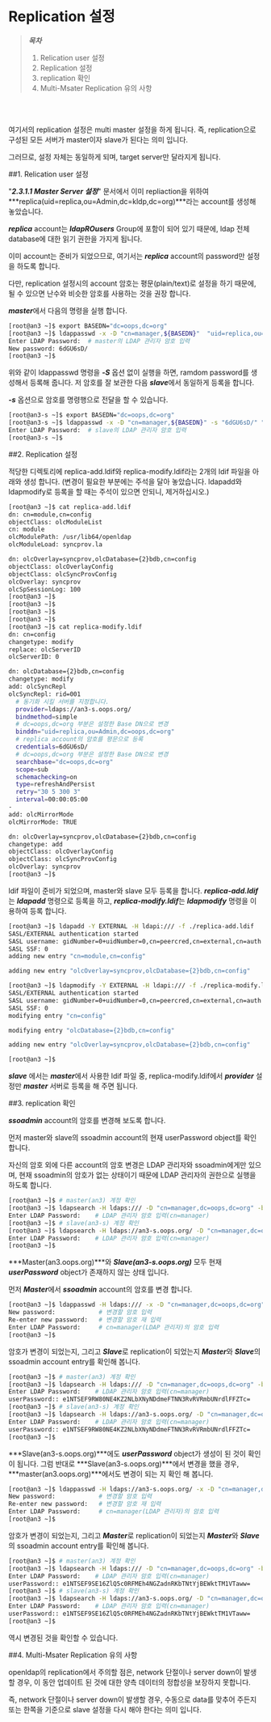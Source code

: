 # Replication 설정

> ***목차***
> 1. Relication user 설정
> 2. Replication 설정
> 3. replication 확인
> 4. Multi-Msater Replication 유의 사항

<br><br>

여기서의 replication 설정은 multi master 설정을 하게 됩니다. 즉, replication으로 구성된 모든 서버가 master이자 slave가 된다는 의미 입니다.

그러므로, 설정 자체는 동일하게 되며, target server만 달라지게 됩니다.

##1. Relication user 설정

"***2.3.1.1 Master Server 설정***" 문서에서 이미 repliaction을 위하여 ***replica(uid=replica,ou=Admin,dc=kldp,dc=org)***라는 account를 생성해 놓았습니다.

***replica*** account는 ***ldapROusers*** Group에 포함이 되어 있기 때문에, ldap 전체 database에 대한 읽기 권한을 가지게 됩니다.

이미 account는 준비가 되었으므로, 여기서는 ***replica*** account의 password만 설정을 하도록 합니다.

다만, replication 설정시의 account 암호는 평문(plain/text)로 설정을 하기 때문에, 될 수 있으면 난수와 비슷한 암호를 사용하는 것을 권장 합니다.

***master***에서 다음의 명령을 실행 합니다.

```bash
[root@an3 ~]$ export BASEDN="dc=oops,dc=org"
[root@an3 ~]$ ldappasswd -x -D "cn=manager,${BASEDN}"  "uid=replica,ou=admin,${BASEDN}" -W
Enter LDAP Password:  # master의 LDAP 관리자 암호 입력
New password: 6dGU6sD/
[root@an3 ~]$ 
```

위와 같이 ldappasswd 명령을 ***-S*** 옵션 없이 실행을 하면, ramdom password를 생성해서 등록해 줍니다. 저 암호를 잘 보관한 다음 ***slave***에서 동일하게 등록을 합니다.

***-s*** 옵션으로 암호를 명령행으로 전달을 할 수 있습니다.

```bash
[root@an3-s ~]$ export BASEDN="dc=oops,dc=org"
[root@an3-s ~]$ ldappasswd -x -D "cn=manager,${BASEDN}" -s "6dGU6sD/" "uid=replica,ou=admin,${BASEDN}" -W
Enter LDAP Password:  # slave의 LDAP 관리자 암호 입력
[root@an3-s ~]$ 
```

##2. Replication 설정

적당한 디렉토리에 replica-add.ldif와 replica-modify.ldif라는 2개의 ldif 파일을 아래와 생성 합니다. (변경이 필요한 부분에는 주석을 달아 놓았습니다. ldapadd와 ldapmodify로 등록을 할 때는 주석이 있으면 안되니, 제거하십시오.)

```bash
[root@an3 ~]$ cat replica-add.ldif
dn: cn=module,cn=config
objectClass: olcModuleList
cn: module
olcModulePath: /usr/lib64/openldap
olcModuleLoad: syncprov.la

dn: olcOverlay=syncprov,olcDatabase={2}bdb,cn=config
objectClass: olcOverlayConfig
objectClass: olcSyncProvConfig
olcOverlay: syncprov
olcSpSessionLog: 100
[root@an3 ~]$
[root@an3 ~]$
[root@an3 ~]$
[root@an3 ~]$
[root@an3 ~]$ cat replica-modify.ldif
dn: cn=config
changetype: modify
replace: olcServerID
olcServerID: 0

dn: olcDatabase={2}bdb,cn=config
changetype: modify
add: olcSyncRepl
olcSyncRepl: rid=001
  # 동기화 시킬 서버를 지정합니다.
  provider=ldaps://an3-s.oops.org/
  bindmethod=simple
  # dc=oops,dc=org 부분은 설정한 Base DN으로 변경
  binddn="uid=replica,ou=Admin,dc=oops,dc=org"
  # replica account의 암호를 평문으로 등록
  credentials=6dGU6sD/
  # dc=oops,dc=org 부분은 설정한 Base DN으로 변경
  searchbase="dc=oops,dc=org"
  scope=sub
  schemachecking=on
  type=refreshAndPersist
  retry="30 5 300 3"
  interval=00:00:05:00
-
add: olcMirrorMode
olcMirrorMode: TRUE

dn: olcOverlay=syncprov,olcDatabase={2}bdb,cn=config
changetype: add
objectClass: olcOverlayConfig
objectClass: olcSyncProvConfig
olcOverlay: syncprov
[root@an3 ~]$
```

ldif 파일이 준비가 되었으며, master와 slave 모두 등록을 합니다. ***replica-add.ldif***는 ***ldapadd*** 명령으로 등록을 하고, ***replica-modify.ldif***는 ***ldapmodify*** 명령을 이용하여 등록 합니다.

```bash
[root@an3 ~]$ ldapadd -Y EXTERNAL -H ldapi:/// -f ./replica-add.ldif
SASL/EXTERNAL authentication started
SASL username: gidNumber=0+uidNumber=0,cn=peercred,cn=external,cn=auth
SASL SSF: 0
adding new entry "cn=module,cn=config"

adding new entry "olcOverlay=syncprov,olcDatabase={2}bdb,cn=config"

[root@an3 ~]$ ldapmodify -Y EXTERNAL -H ldapi:/// -f ./replica-modify.ldif
SASL/EXTERNAL authentication started
SASL username: gidNumber=0+uidNumber=0,cn=peercred,cn=external,cn=auth
SASL SSF: 0
modifying entry "cn=config"

modifying entry "olcDatabase={2}bdb,cn=config"

adding new entry "olcOverlay=syncprov,olcDatabase={2}bdb,cn=config"

[root@an3 ~]$
```

***slave*** 에서는 ***master***에서 사용한 ldif 파일 중, replica-modify.ldif에서 ***provider*** 설정만 ***master*** 서버로 등록을 해 주면 됩니다.

##3. replication 확인

***ssoadmin*** account의 암호를 변경해 보도록 합니다.

먼저 master와 slave의 ssoadmin account의 현재 userPassword object를 확인 합니다.

자신의 암호 외에 다른 account의 암호 변경은 LDAP 관리자와 ssoadmin에게만 있으며, 현재 ssoadmin의 암호가 없는 상태이기 때문에 LDAP 관리자의 권한으로 실행을 하도록 합니다.

```bash
[root@an3 ~]$ # master(an3) 계정 확인
[root@an3 ~]$ ldapsearch -H ldaps:/// -D "cn=manager,dc=oops,dc=org" -b "dc=oops,dc=org" "(uid=ssoadmin)" -W | grep userPassword
Enter LDAP Password:    # LDAP 관리자 암호 입력(cn=manager)
[root@an3 ~]$ # slave(an3-s) 계정 확인
[root@an3 ~]$ ldapsearch -H ldaps://an3-s.oops.org/ -D "cn=manager,dc=oops,dc=org" -b "dc=oops,dc=org" "(uid=ssoadmin)" -W | grep userPassword
Enter LDAP Password:    # LDAP 관리자 암호 입력(cn=manager)
[root@an3 ~]$
```

***Master(an3.oops.org)***와 ***Slave(an3-s.oops.org)*** 모두 현재 ***userPassword*** object가 존재하지 않는 상태 입니다.

먼저 ***Master***에서 ***ssoadmin*** account의 암호를 변경 합니다.

```bash
[root@an3 ~]$ ldappasswd -H ldaps:/// -x -D "cn=manager,dc=oops,dc=org" -S "uid=ssoadmin,ou=admin,dc=oops,dc=org" -W
New password:            # 변경할 암호 입력
Re-enter new password:   # 변경할 암호 재 입력
Enter LDAP Password:     # cn=manager(LDAP 관리자)의 암호 입력
[root@an3 ~]$
```

암호가 변경이 되었는지, 그리고 ***Slave***로 replication이 되었는지 ***Master***와 ***Slave***의 ssoadmin account entry를 확인해 봅니다.

```bash
[root@an3 ~]$ # master(an3) 계정 확인
[root@an3 ~]$ ldapsearch -H ldaps:/// -D "cn=manager,dc=oops,dc=org" -b "dc=oops,dc=org" "(uid=ssoadmin)" -W | grep userPassword
Enter LDAP Password:    # LDAP 관리자 암호 입력(cn=manager)
userPassword:: e1NTSEF9RW80NE4KZ2NLbXNyNDdmeFTNN3RvRVRmbUNrdlFFZTc=
[root@an3 ~]$ # slave(an3-s) 계정 확인
[root@an3 ~]$ ldapsearch -H ldaps://an3-s.oops.org/ -D "cn=manager,dc=oops,dc=org" -b "dc=oops,dc=org" "(uid=ssoadmin)" -W | grep userPassword
Enter LDAP Password:    # LDAP 관리자 암호 입력(cn=manager)
userPassword:: e1NTSEF9RW80NE4KZ2NLbXNyNDdmeFTNN3RvRVRmbUNrdlFFZTc=
[root@an3 ~]$
```

***Slave(an3-s.oops.org)***에도 ***userPassword*** object가 생성이 된 것이 확인이 됩니다. 그럼 반대로 ***Slave(an3-s.oops.org)***에서 변경을 했을 경우, ***master(an3.oops.org)***에서도 변경이 되는 지 확인 해 봅니다.

```bash
[root@an3 ~]$ ldappasswd -H ldaps://an3-s.oops.org/ -x -D "cn=manager,dc=oops,dc=org" -S "uid=ssoadmin,ou=admin,dc=oops,dc=org" -W
New password:            # 변경할 암호 입력
Re-enter new password:   # 변경할 암호 재 입력
Enter LDAP Password:     # cn=manager(LDAP 관리자)의 암호 입력
[root@an3 ~]$
```

암호가 변경이 되었는지, 그리고 ***Master***로 replication이 되었는지 ***Master***와 ***Slave***의 ssoadmin account entry를 확인해 봅니다.

```bash
[root@an3 ~]$ # master(an3) 계정 확인
[root@an3 ~]$ ldapsearch -H ldaps:/// -D "cn=manager,dc=oops,dc=org" -b "dc=oops,dc=org" "(uid=ssoadmin)" -W | grep userPassword
Enter LDAP Password:    # LDAP 관리자 암호 입력(cn=manager)
userPassword:: e1NTSEF9SE16ZlQ5c0RFMEh4NGZadnRKbTNtYjBEWktTM1VTaww=
[root@an3 ~]$ # slave(an3-s) 계정 확인
[root@an3 ~]$ ldapsearch -H ldaps://an3-s.oops.org/ -D "cn=manager,dc=oops,dc=org" -b "dc=oops,dc=org" "(uid=ssoadmin)" -W | grep userPassword
Enter LDAP Password:    # LDAP 관리자 암호 입력(cn=manager)
userPassword:: e1NTSEF9SE16ZlQ5c0RFMEh4NGZadnRKbTNtYjBEWktTM1VTaww=
[root@an3 ~]$
```

역시 변경된 것을 확인할 수 있습니다.

##4. Multi-Msater Replication 유의 사항

openldap의 replication에서 주의할 점은, network 단절이나 server down이 발생할 경우, 이 동안 업데이트 된 것에 대한 양측 데이터의 정합성을 보장하지 못합니다.

즉, network 단절이나 server down이 발생할 경우, 수동으로 data를 맞추어 주든지 또는 한쪽을 기준으로 slave 설정을 다시 해야 한다는 의미 입니다.